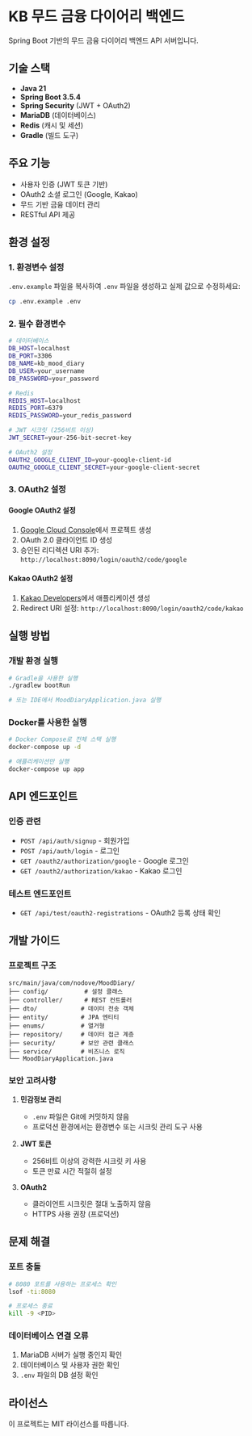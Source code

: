 # KB 무드 금융 다이어리 백엔드

Spring Boot 기반의 무드 금융 다이어리 백엔드 API 서버입니다.

## 기술 스택

- **Java 21**
- **Spring Boot 3.5.4**
- **Spring Security** (JWT + OAuth2)
- **MariaDB** (데이터베이스)
- **Redis** (캐시 및 세션)
- **Gradle** (빌드 도구)

## 주요 기능

- 사용자 인증 (JWT 토큰 기반)
- OAuth2 소셜 로그인 (Google, Kakao)
- 무드 기반 금융 데이터 관리
- RESTful API 제공

## 환경 설정

### 1. 환경변수 설정

`.env.example` 파일을 복사하여 `.env` 파일을 생성하고 실제 값으로 수정하세요:

```bash
cp .env.example .env
```

### 2. 필수 환경변수

```bash
# 데이터베이스
DB_HOST=localhost
DB_PORT=3306
DB_NAME=kb_mood_diary
DB_USER=your_username
DB_PASSWORD=your_password

# Redis
REDIS_HOST=localhost
REDIS_PORT=6379
REDIS_PASSWORD=your_redis_password

# JWT 시크릿 (256비트 이상)
JWT_SECRET=your-256-bit-secret-key

# OAuth2 설정
OAUTH2_GOOGLE_CLIENT_ID=your-google-client-id
OAUTH2_GOOGLE_CLIENT_SECRET=your-google-client-secret
```

### 3. OAuth2 설정

#### Google OAuth2 설정
1. [Google Cloud Console](https://console.cloud.google.com/)에서 프로젝트 생성
2. OAuth 2.0 클라이언트 ID 생성
3. 승인된 리디렉션 URI 추가: `http://localhost:8090/login/oauth2/code/google`

#### Kakao OAuth2 설정
1. [Kakao Developers](https://developers.kakao.com/)에서 애플리케이션 생성
2. Redirect URI 설정: `http://localhost:8090/login/oauth2/code/kakao`

## 실행 방법

### 개발 환경 실행

```bash
# Gradle을 사용한 실행
./gradlew bootRun

# 또는 IDE에서 MoodDiaryApplication.java 실행
```

### Docker를 사용한 실행

```bash
# Docker Compose로 전체 스택 실행
docker-compose up -d

# 애플리케이션만 실행
docker-compose up app
```

## API 엔드포인트

### 인증 관련
- `POST /api/auth/signup` - 회원가입
- `POST /api/auth/login` - 로그인
- `GET /oauth2/authorization/google` - Google 로그인
- `GET /oauth2/authorization/kakao` - Kakao 로그인

### 테스트 엔드포인트
- `GET /api/test/oauth2-registrations` - OAuth2 등록 상태 확인

## 개발 가이드

### 프로젝트 구조

```
src/main/java/com/nodove/MoodDiary/
├── config/          # 설정 클래스
├── controller/      # REST 컨트롤러
├── dto/            # 데이터 전송 객체
├── entity/         # JPA 엔티티
├── enums/          # 열거형
├── repository/     # 데이터 접근 계층
├── security/       # 보안 관련 클래스
├── service/        # 비즈니스 로직
└── MoodDiaryApplication.java
```

### 보안 고려사항

1. **민감정보 관리**
   - `.env` 파일은 Git에 커밋하지 않음
   - 프로덕션 환경에서는 환경변수 또는 시크릿 관리 도구 사용

2. **JWT 토큰**
   - 256비트 이상의 강력한 시크릿 키 사용
   - 토큰 만료 시간 적절히 설정

3. **OAuth2**
   - 클라이언트 시크릿은 절대 노출하지 않음
   - HTTPS 사용 권장 (프로덕션)

## 문제 해결

### 포트 충돌
```bash
# 8080 포트를 사용하는 프로세스 확인
lsof -ti:8080

# 프로세스 종료
kill -9 <PID>
```

### 데이터베이스 연결 오류
1. MariaDB 서버가 실행 중인지 확인
2. 데이터베이스 및 사용자 권한 확인
3. `.env` 파일의 DB 설정 확인

## 라이선스

이 프로젝트는 MIT 라이선스를 따릅니다.
